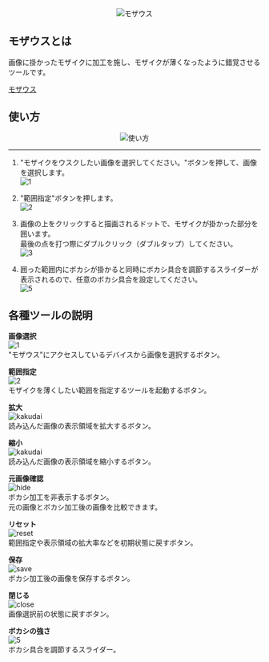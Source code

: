 <div align="center">
<img src="https://user-images.githubusercontent.com/48976713/67153943-c07ce800-f32d-11e9-8fdf-7d05609204da.jpg" alt="モザウス" title="モザウス">
</div>

## モザウスとは  
画像に掛かったモザイクに加工を施し、モザイクが薄くなったように錯覚させるツールです。  

<a href="https://mozausu.blue/" target="_blank">モザウス</a>

## 使い方  
<div align="center">
<img src="https://user-images.githubusercontent.com/48976713/67154630-c62cfa80-f33a-11e9-866b-39e8070041f1.gif" alt="使い方" title="使い方">
</div>

***  
1. "モザイクをウスクしたい画像を選択してください。"ボタンを押して、画像を選択します。  
![1](https://user-images.githubusercontent.com/48976713/67252736-39f01400-f4af-11e9-86e1-5c2f07540ef5.JPG)  

2. "範囲指定"ボタンを押します。  
![2](https://user-images.githubusercontent.com/48976713/67252814-9c491480-f4af-11e9-8217-6fe69de32eef.JPG)  

3. 画像の上をクリックすると描画されるドットで、モザイクが掛かった部分を囲います。  
最後の点を打つ際にダブルクリック（ダブルタップ）してください。  
![3](https://user-images.githubusercontent.com/48976713/67253372-4629a080-f4b2-11e9-8f49-2db8d0f20659.JPG)  

4. 囲った範囲内にボカシが掛かると同時にボカシ具合を調節するスライダーが表示されるので、任意のボカシ具合を設定してください。  
![5](https://user-images.githubusercontent.com/48976713/67253569-2e065100-f4b3-11e9-812e-76e3a3e6441c.jpg)  

## 各種ツールの説明  
**画像選択**  
![1](https://user-images.githubusercontent.com/48976713/67252736-39f01400-f4af-11e9-86e1-5c2f07540ef5.JPG)  
"モザウス"にアクセスしているデバイスから画像を選択するボタン。

**範囲指定**  
![2](https://user-images.githubusercontent.com/48976713/67252814-9c491480-f4af-11e9-8217-6fe69de32eef.JPG)  
モザイクを薄くしたい範囲を指定するツールを起動するボタン。    

**拡大**  
![kakudai](https://user-images.githubusercontent.com/48976713/67253750-5cd0f700-f4b4-11e9-9625-ee28ded1fef5.JPG)  
読み込んだ画像の表示領域を拡大するボタン。  

**縮小**  
![kakudai](https://user-images.githubusercontent.com/48976713/67253750-5cd0f700-f4b4-11e9-9625-ee28ded1fef5.JPG)  
読み込んだ画像の表示領域を縮小するボタン。  

**元画像確認**  
![hide](https://user-images.githubusercontent.com/48976713/67253986-8a6a7000-f4b5-11e9-9bc4-e38359a752f0.JPG)  
ボカシ加工を非表示するボタン。  
元の画像とボカシ加工後の画像を比較できます。  

**リセット**  
![reset](https://user-images.githubusercontent.com/48976713/67253987-8b030680-f4b5-11e9-9040-49ed6197b0c8.JPG)  
範囲指定や表示領域の拡大率などを初期状態に戻すボタン。  

**保存**  
![save](https://user-images.githubusercontent.com/48976713/67253988-8b030680-f4b5-11e9-82bc-91b1f6256e1e.JPG)  
ボカシ加工後の画像を保存するボタン。  

**閉じる**  
![close](https://user-images.githubusercontent.com/48976713/67253989-8b030680-f4b5-11e9-9e18-eda3f492ffbf.JPG)  
画像選択前の状態に戻すボタン。  

**ボカシの強さ**  
![5](https://user-images.githubusercontent.com/48976713/67253569-2e065100-f4b3-11e9-812e-76e3a3e6441c.jpg)  
ボカシ具合を調節するスライダー。